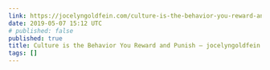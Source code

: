 ```yaml
---
link: https://jocelyngoldfein.com/culture-is-the-behavior-you-reward-and-punish-7e8e75c6543e
date: 2019-05-07 15:12 UTC
# published: false
published: true
title: Culture is the Behavior You Reward and Punish – jocelyngoldfein
tags: []
---
```



